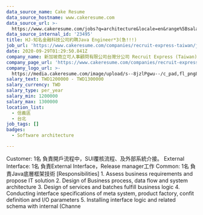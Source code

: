 ```yaml
---
data_source_name: Cake Resume
data_source_hostname: www.cakeresume.com
data_source_url: >-
  https://www.cakeresume.com/jobs?q=architecture&locale=en&range%5Bsalary_range%5D%5Bmin%5D=1000000&page=4
data_source_internal_id: '23495'
title: HJ-知名金融科技公司約聘Java Engineer*3(急!!!)
job_url: 'https://www.cakeresume.com/companies/recruit-express-taiwan/jobs/b2c077'
date: 2020-09-29T01:29:50.841Z
company_name: 新加坡商立可人事顧問有限公司台灣分公司 Recruit Express (Taiwan)
company_page_url: 'https://www.cakeresume.com/companies/recruit-express-taiwan'
company_logo_url: >-
  https://media.cakeresume.com/image/upload/s--8jzlPgwu--/c_pad,fl_png8,h_200,w_200/v1566176619/pxugexvfcc68sz5kf2sn.png
salary_text: TWD1200000 - TWD1300000
salary_currency: TWD
salary_type: per_year
salary_min: 1200000
salary_max: 1300000
location_list:
  - 信義區
  - 台北
job_tags: []
badges:
  - Software architecture

---
```


Customer: 1名 負責開戶流程中，SUI覆核流程、及外部系統介接。 External Interface: 1名 負責External Interface，Release manager工作 Common: 1名 負責Java底層框架技術 [Responsibilities] 1. Assess business requirements and propose IT solution 2. Design of Business process, data flow and system architecture 3. Design of services and batches fulfill business logic 4. Conducting interface specifications of meta system, product factory, confit definition and I/O parameters 5. Installing interface logic and related schema with internal (Channe